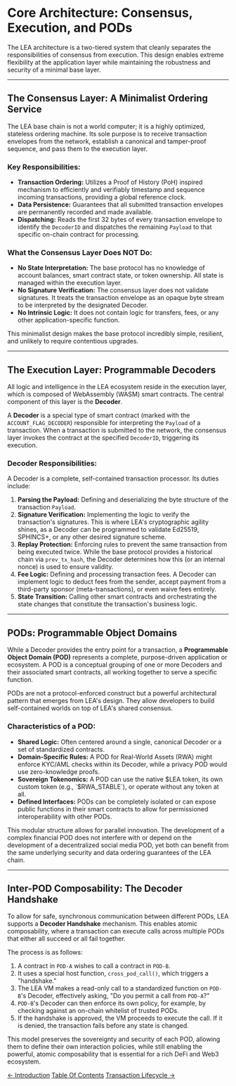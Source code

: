 # Core Architecture: Consensus, Execution, and PODs

The LEA architecture is a two-tiered system that cleanly separates the responsibilities of consensus from execution. This design enables extreme flexibility at the application layer while maintaining the robustness and security of a minimal base layer.

---

## The Consensus Layer: A Minimalist Ordering Service

The LEA base chain is not a world computer; it is a highly optimized, stateless ordering machine. Its sole purpose is to receive transaction envelopes from the network, establish a canonical and tamper-proof sequence, and pass them to the execution layer.

### Key Responsibilities:
- **Transaction Ordering:** Utilizes a Proof of History (PoH) inspired mechanism to efficiently and verifiably timestamp and sequence incoming transactions, providing a global reference clock.
- **Data Persistence:** Guarantees that all submitted transaction envelopes are permanently recorded and made available.
- **Dispatching:** Reads the first 32 bytes of every transaction envelope to identify the `DecoderID` and dispatches the remaining `Payload` to that specific on-chain contract for processing.

### What the Consensus Layer Does NOT Do:
- **No State Interpretation:** The base protocol has no knowledge of account balances, smart contract state, or token ownership. All state is managed within the execution layer.
- **No Signature Verification:** The consensus layer does not validate signatures. It treats the transaction envelope as an opaque byte stream to be interpreted by the designated Decoder.
- **No Intrinsic Logic:** It does not contain logic for transfers, fees, or any other application-specific function.

This minimalist design makes the base protocol incredibly simple, resilient, and unlikely to require contentious upgrades.

---

## The Execution Layer: Programmable Decoders

All logic and intelligence in the LEA ecosystem reside in the execution layer, which is composed of WebAssembly (WASM) smart contracts. The central component of this layer is the **Decoder**.

A **Decoder** is a special type of smart contract (marked with the `ACCOUNT_FLAG_DECODER`) responsible for interpreting the `Payload` of a transaction. When a transaction is submitted to the network, the consensus layer invokes the contract at the specified `DecoderID`, triggering its execution.

### Decoder Responsibilities:
A Decoder is a complete, self-contained transaction processor. Its duties include:
1.  **Parsing the Payload:** Defining and deserializing the byte structure of the transaction `Payload`.
2.  **Signature Verification:** Implementing the logic to verify the transaction's signatures. This is where LEA's cryptographic agility shines, as a Decoder can be programmed to validate Ed25519, SPHINCS+, or any other desired signature scheme.
3.  **Replay Protection:** Enforcing rules to prevent the same transaction from being executed twice. While the base protocol provides a historical chain via `prev_tx_hash`, the Decoder determines how this (or an internal nonce) is used to ensure validity.
4.  **Fee Logic:** Defining and processing transaction fees. A Decoder can implement logic to deduct fees from the sender, accept payment from a third-party sponsor (meta-transactions), or even waive fees entirely.
5.  **State Transition:** Calling other smart contracts and orchestrating the state changes that constitute the transaction's business logic.

---

## PODs: Programmable Object Domains

While a Decoder provides the entry point for a transaction, a **Programmable Object Domain (POD)** represents a complete, purpose-driven application or ecosystem. A POD is a conceptual grouping of one or more Decoders and their associated smart contracts, all working together to serve a specific function.

PODs are not a protocol-enforced construct but a powerful architectural pattern that emerges from LEA's design. They allow developers to build self-contained worlds on top of LEA's shared consensus.

### Characteristics of a POD:
- **Shared Logic:** Often centered around a single, canonical Decoder or a set of standardized contracts.
- **Domain-Specific Rules:** A POD for Real-World Assets (RWA) might enforce KYC/AML checks within its Decoder, while a privacy POD would use zero-knowledge proofs.
- **Sovereign Tokenomics:** A POD can use the native $LEA token, its own custom token (e.g., `$RWA_STABLE`), or operate without any token at all.
- **Defined Interfaces:** PODs can be completely isolated or can expose public functions in their smart contracts to allow for permissioned interoperability with other PODs.

This modular structure allows for parallel innovation. The development of a complex financial POD does not interfere with or depend on the development of a decentralized social media POD, yet both can benefit from the same underlying security and data ordering guarantees of the LEA chain.

---

## Inter-POD Composability: The Decoder Handshake

To allow for safe, synchronous communication between different PODs, LEA supports a **Decoder Handshake** mechanism. This enables atomic composability, where a transaction can execute calls across multiple PODs that either all succeed or all fail together.

The process is as follows:
1.  A contract in `POD-A` wishes to call a contract in `POD-B`.
2.  It uses a special host function, `cross_pod_call()`, which triggers a "handshake."
3.  The LEA VM makes a read-only call to a standardized function on `POD-B`'s Decoder, effectively asking, "Do you permit a call from `POD-A`?"
4.  `POD-B`'s Decoder can then enforce its own policy, for example, by checking against an on-chain whitelist of trusted PODs.
5.  If the handshake is approved, the VM proceeds to execute the call. If it is denied, the transaction fails before any state is changed.

This model preserves the sovereignty and security of each POD, allowing them to define their own interaction policies, while still enabling the powerful, atomic composability that is essential for a rich DeFi and Web3 ecosystem.

<div class="nav-buttons">
  <a class="prev" href="/introduction/">← Introduction</a>
  <a class="toc" href="/">Table Of Contents</a>
  <a class="next" href="/transaction_lifecycle/">Transaction Lifecycle →</a>
</div>